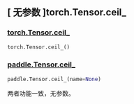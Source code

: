 ## [ 无参数 ]torch.Tensor.ceil_

### [torch.Tensor.ceil\_](https://pytorch.org/docs/stable/generated/torch.Tensor.ceil_.html)

```python
torch.Tensor.ceil_()
```

### [paddle.Tensor.ceil\_](https://www.paddlepaddle.org.cn/documentation/docs/zh/develop/api/paddle/Tensor_cn.html#id7)

```python
paddle.Tensor.ceil_(name=None)
```

两者功能一致，无参数。
